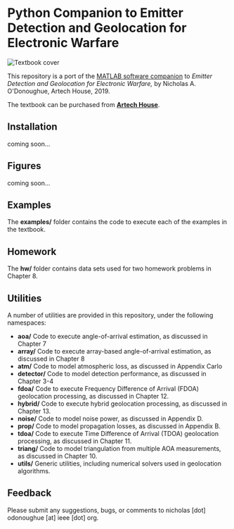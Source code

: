 # Python Companion to Emitter Detection and Geolocation for Electronic Warfare

![Textbook cover](https://us.artechhouse.com/Assets/ProductImages/5645_t.jpg "Emitter Detection and Geolocation for Electronic Warfare")

This repository is a port of the [MATLAB software companion](https://github.com/nodonoughue/emitter-detection-textbook/) to *Emitter Detection and Geolocation for Electronic Warfare,* by Nicholas A. O'Donoughue, Artech House, 2019.

The textbook can be purchased from **[Artech House](https://us.artechhouse.com/Emitter-Detection-and-Geolocation-for-Electronic-Warfare-P2052.aspx)**.

## Installation

coming soon...

## Figures

coming soon...

## Examples
The **examples/** folder contains the code to execute each of the examples in the textbook.

## Homework
The **hw/** folder contains data sets used for two homework problems in Chapter 8.

## Utilities
A number of utilities are provided in this repository, under the following namespaces:

+ **aoa/** Code to execute angle-of-arrival estimation, as discussed in Chapter 7
+ **array/** Code to execute array-based angle-of-arrival estimation, as discussed in Chapter 8
+ **atm/** Code to model atmospheric loss, as discussed in Appendix Carlo
+ **detector/** Code to model detection performance, as discussed in Chapter 3-4
+ **fdoa/** Code to execute Frequency Difference of Arrival (FDOA) geolocation processing, as discussed in Chapter 12.
+ **hybrid/** Code to execute hybrid geolocation processing, as discussed in Chapter 13.
+ **noise/** Code to model noise power, as discussed in Appendix D.
+ **prop/** Code to model propagation losses, as discussed in Appendix B.
+ **tdoa/** Code to execute Time Difference of Arrival (TDOA) geolocation processing, as discussed in Chapter 11.
+ **triang/** Code to model triangulation from multiple AOA measurements, as discussed in Chapter 10.
+ **utils/** Generic utilities, including numerical solvers used in geolocation algorithms.

## Feedback
Please submit any suggestions, bugs, or comments to nicholas [dot] odonoughue [at] ieee [dot] org.
